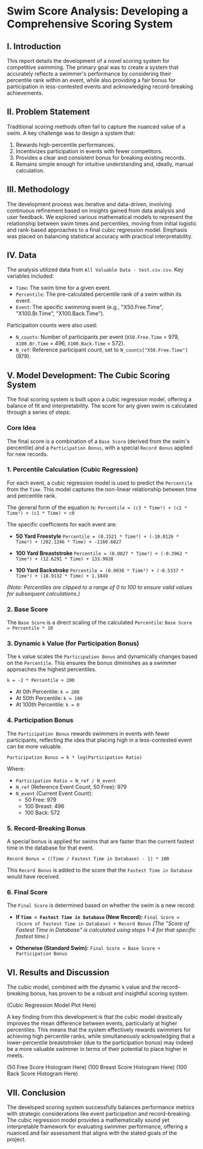 # Swim Score Analysis: Developing a Comprehensive Scoring System

## I. Introduction

This report details the development of a novel scoring system for competitive swimming. The primary goal was to create a system that accurately reflects a swimmer's performance by considering their percentile rank within an event, while also providing a fair bonus for participation in less-contested events and acknowledging record-breaking achievements.

## II. Problem Statement

Traditional scoring methods often fail to capture the nuanced value of a swim. A key challenge was to design a system that:
1.  Rewards high-percentile performances.
2.  Incentivizes participation in events with fewer competitors.
3.  Provides a clear and consistent bonus for breaking existing records.
4.  Remains simple enough for intuitive understanding and, ideally, manual calculation.

## III. Methodology

The development process was iterative and data-driven, involving continuous refinement based on insights gained from data analysis and user feedback. We explored various mathematical models to represent the relationship between swim times and percentiles, moving from initial logistic and rank-based approaches to a final cubic regression model. Emphasis was placed on balancing statistical accuracy with practical interpretability.

## IV. Data

The analysis utilized data from `All Valuable Data - test.csv.csv`. Key variables included:
*   `Time`: The swim time for a given event.
*   `Percentile`: The pre-calculated percentile rank of a swim within its event.
*   `Event`: The specific swimming event (e.g., "X50.Free.Time", "X100.Br.Time", "X100.Back.Time").

Participation counts were also used:
*   `N_counts`: Number of participants per event (`X50.Free.Time` = 979, `X100.Br.Time` = 496, `X100.Back.Time` = 572).
*   `N_ref`: Reference participant count, set to `N_counts["X50.Free.Time"]` (979).

## V. Model Development: The Cubic Scoring System

The final scoring system is built upon a cubic regression model, offering a balance of fit and interpretability. The score for any given swim is calculated through a series of steps:

### Core Idea
The final score is a combination of a `Base Score` (derived from the swim's percentile) and a `Participation Bonus`, with a special `Record Bonus` applied for new records.

### 1. Percentile Calculation (Cubic Regression)
For each event, a cubic regression model is used to predict the `Percentile` from the `Time`. This model captures the non-linear relationship between time and percentile rank.

The general form of the equation is:
`Percentile = (c3 * Time³) + (c2 * Time²) + (c1 * Time) + c0`

The specific coefficients for each event are:

*   **50 Yard Freestyle**
    `Percentile = (0.1521 * Time³) + (-10.0126 * Time²) + (202.1246 * Time) + -1160.6027`

*   **100 Yard Breaststroke**
    `Percentile = (0.0027 * Time³) + (-0.3962 * Time²) + (12.6291 * Time) + 133.9928`

*   **100 Yard Backstroke**
    `Percentile = (0.0038 * Time³) + (-0.5337 * Time²) + (18.9132 * Time) + 1.1849`

*(Note: Percentiles are clipped to a range of 0 to 100 to ensure valid values for subsequent calculations.)*

### 2. Base Score
The `Base Score` is a direct scaling of the calculated `Percentile`:
`Base Score = Percentile * 10`

### 3. Dynamic `k` Value (for Participation Bonus)
The `k` value scales the `Participation Bonus` and dynamically changes based on the `Percentile`. This ensures the bonus diminishes as a swimmer approaches the highest percentiles.

`k = -2 * Percentile + 200`

*   At 0th Percentile: `k = 200`
*   At 50th Percentile: `k = 100`
*   At 100th Percentile: `k = 0`

### 4. Participation Bonus
The `Participation Bonus` rewards swimmers in events with fewer participants, reflecting the idea that placing high in a less-contested event can be more valuable.

`Participation Bonus = k * log(Participation Ratio)`

Where:
*   `Participation Ratio = N_ref / N_event`
*   `N_ref` (Reference Event Count, 50 Free): 979
*   `N_event` (Current Event Count):
    *   50 Free: 979
    *   100 Breast: 496
    *   100 Back: 572

### 5. Record-Breaking Bonus

A special bonus is applied for swims that are faster than the current fastest time in the database for that event.

`Record Bonus = ((Time / Fastest Time in Database) - 1) * 100`

This `Record Bonus` is added to the score that the `Fastest Time in Database` would have received.

### 6. Final Score

The `Final Score` is determined based on whether the swim is a new record:

*   **If `Time < Fastest Time in Database` (New Record):**
    `Final Score = (Score of Fastest Time in Database) + Record Bonus`
    *(The "Score of Fastest Time in Database" is calculated using steps 1-4 for that specific fastest time.)*

*   **Otherwise (Standard Swim):**
    `Final Score = Base Score + Participation Bonus`

## VI. Results and Discussion

The cubic model, combined with the dynamic `k` value and the record-breaking bonus, has proven to be a robust and insightful scoring system.

(Cubic Regression Model Plot Here)

A key finding from this development is that the cubic model drastically improves the mean difference between events, particularly at higher percentiles. This means that the system effectively rewards swimmers for achieving high percentile ranks, while simultaneously acknowledging that a lower-percentile breaststroker (due to the participation bonus) may indeed be a more valuable swimmer in terms of their potential to place higher in meets.

(50 Free Score Histogram Here)
(100 Breast Score Histogram Here)
(100 Back Score Histogram Here)

## VII. Conclusion

The developed scoring system successfully balances performance metrics with strategic considerations like event participation and record-breaking. The cubic regression model provides a mathematically sound yet interpretable framework for evaluating swimmer performance, offering a nuanced and fair assessment that aligns with the stated goals of the project.
